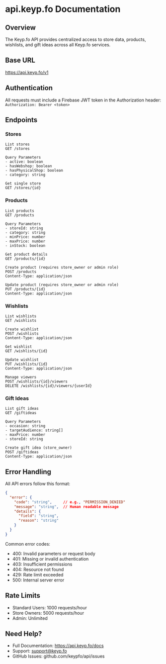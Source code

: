 # api.keyp.fo Documentation

## Overview
The Keyp.fo API provides centralized access to store data, products, wishlists, and gift ideas across all Keyp.fo services.

## Base URL
https://api.keyp.fo/v1

## Authentication
All requests must include a Firebase JWT token in the Authorization header:
`Authorization: Bearer <token>`

## Endpoints

### Stores

```http
List stores
GET /stores

Query Parameters
- active: boolean
- hasWebshop: boolean
- hasPhysicalShop: boolean
- category: string

Get single store
GET /stores/{id}
```

### Products

```http
List products
GET /products

Query Parameters
- storeId: string
- category: string
- minPrice: number
- maxPrice: number
- inStock: boolean

Get product details
GET /products/{id}

Create product (requires store_owner or admin role)
POST /products
Content-Type: application/json

Update product (requires store_owner or admin role)
PUT /products/{id}
Content-Type: application/json
```

### Wishlists

```http
List wishlists
GET /wishlists

Create wishlist
POST /wishlists
Content-Type: application/json

Get wishlist
GET /wishlists/{id}

Update wishlist
PUT /wishlists/{id}
Content-Type: application/json

Manage viewers
POST /wishlists/{id}/viewers
DELETE /wishlists/{id}/viewers/{userId}
```


### Gift Ideas

```http
List gift ideas
GET /giftideas

Query Parameters
- occasion: string
- targetAudience: string[]
- maxPrice: number
- storeId: string

Create gift idea (store_owner)
POST /giftideas
Content-Type: application/json
```

## Error Handling
All API errors follow this format:

```json
{
  "error": {
    "code": "string",     // e.g., "PERMISSION_DENIED"
    "message": "string",  // Human readable message
    "details": {
      "field": "string",
      "reason": "string"
    }
  }
}
```

Common error codes:
- 400: Invalid parameters or request body
- 401: Missing or invalid authentication
- 403: Insufficient permissions
- 404: Resource not found
- 429: Rate limit exceeded
- 500: Internal server error

## Rate Limits
- Standard Users: 1000 requests/hour
- Store Owners: 5000 requests/hour
- Admin: Unlimited

## Need Help?
- Full Documentation: https://api.keyp.fo/docs
- Support: support@keyp.fo
- GitHub Issues: github.com/keypfo/api/issues